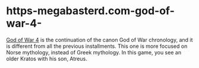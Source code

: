 # https-megabasterd.com-god-of-war-4-
[God of War 4](https://megabasterd.com/god-of-war-4/) is the continuation of the canon God of War chronology, and it is different from all the previous installments. This one is more focused on Norse mythology, instead of Greek mythology. In this game, you see an older Kratos with his son, Atreus.
